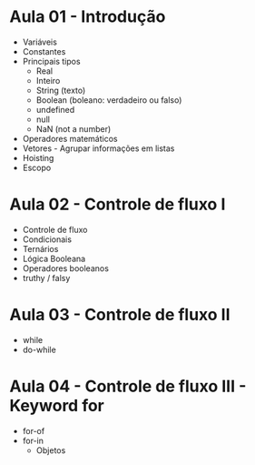 # Aula 01 - Introdução

- Variáveis
- Constantes
- Principais tipos
  - Real
  - Inteiro
  - String (texto)
  - Boolean (boleano: verdadeiro ou falso)
  - undefined
  - null
  - NaN (not a number)
- Operadores matemáticos
- Vetores - Agrupar informações em listas
- Hoisting
- Escopo

# Aula 02 - Controle de fluxo I

- Controle de fluxo
- Condicionais
- Ternários
- Lógica Booleana
- Operadores booleanos
- truthy / falsy

# Aula 03 - Controle de fluxo II

- while
- do-while

# Aula 04 - Controle de fluxo III - Keyword for

- for-of
- for-in
  - Objetos
